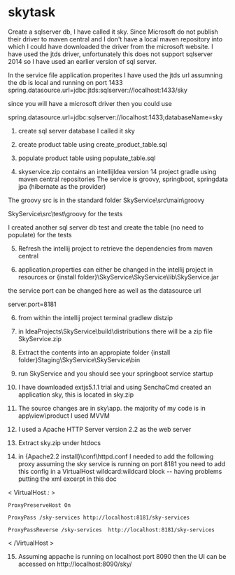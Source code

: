 # skytask

Create a sqlserver db, I have called it sky. Since Microsoft do not publish their driver to maven central and I don't have a local maven repository into which I could have downloaded the driver from the microsoft website. I have used the jtds driver, unfortunately this does not support sqlserver 2014 so I have used an earlier version of sql server. 

In the service file application.properites I have used the jtds url assumning the db is local and running on port 1433
spring.datasource.url=jdbc:jtds:sqlserver://localhost:1433/sky

since you will have a microsoft driver then you could use 

spring.datasource.url=jdbc:sqlserver://localhost:1433;databaseName=sky

1) create sql server database I called it sky

2) create product table using create_product_table.sql

3) populate product table using populate_table.sql

4) skyservice.zip contains an intellijIdea version 14 project gradle using maven central repositories
The service is groovy, springboot, springdata jpa (hibernate as the provider) 

The groovy src is in the standard folder SkyService\src\main\groovy

SkyService\src\test\groovy for the tests 

I created another sql server db test and create the table (no need to populate) for the tests 

5) Refresh the intellij project to retrieve the dependencies from maven central 

6) application.properties can either be changed in the intellij project in resources or {install folder}\SkyService\SkyService\lib\SkyService.jar  

the service port can be changed here as well as the datasource url

server.port=8181

6) from within the intellij project terminal gradlew distzip

7) in IdeaProjects\SkyService\build\distributions there will be a zip file SkyService.zip

8) Extract the contents into an appropiate folder {install folder}Staging\SkyService\SkyService\bin

9) run SkyService and you should see your springboot service startup

10) I have downloaded extjs5.1.1 trial and using SenchaCmd created an application sky, this is located in sky.zip

11) The source changes are in sky\app. the majority of my code is in app\view\product I used MVVM

12) I used a Apache HTTP Server version 2.2 as the web server 

13)  Extract sky.zip under htdocs

14) in {Apache2.2 install}\conf\httpd.conf I needed to add the following proxy assuming the sky service is running on port 8181
you need to add this config in a VirtualHost wildcard:wildcard block -- having problems putting the xml excerpt in this doc

< VirtualHost *:* >

    ProxyPreserveHost On
    
    ProxyPass /sky-services http://localhost:8181/sky-services
    
    ProxyPassReverse /sky-services  http://localhost:8181/sky-services
    
< /VirtualHost >

15) Assuming appache is running on localhost port 8090 then the UI can be accessed on http://localhost:8090/sky/

